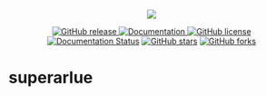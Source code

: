 <p align="center">
    <br>
    <img src="https://superarlue.dlnlp.ai/assets/superARLUE_logo.png"/>
    <br>
<p>

<p align="center">
<a href="https://github.com/UBC-NLP/superarlue/releases">
        <img alt="GitHub release" src="https://img.shields.io/github/release/UBC-NLP/superarlue.svg">
    </a>

<a href="https://superarlue.dlnlp.ai/">
        <img alt="Documentation" src="https://img.shields.io/website.svg?down_color=red&down_message=offline&up_message=online&url=https://demos.dlnlp.ai/superarlue">
    </a>
<a href="https://github.com/UBC-NLP/superarlue/blob/main/LICENSE"><img alt="GitHub license" src="https://img.shields.io/github/license/UBC-NLP/superarlue?logoColor=blue"></a>
<a href='https://superarlue.readthedocs.io/en/latest/?badge=latest'><img src='https://readthedocs.org/projects/superarlue/badge/?version=latest' alt='Documentation Status' /></a>
<a href="https://github.com/UBC-NLP/superarlue/stargazers"><img alt="GitHub stars" src="https://img.shields.io/github/stars/UBC-NLP/tusuperarluerjuman"></a>
<a href="https://github.com/UBC-NLP/superarlue/network"><img alt="GitHub forks" src="https://img.shields.io/github/forks/UBC-NLP/superarlue"></a>

</p>
 

# superarlue